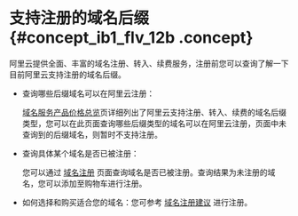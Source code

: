 # 支持注册的域名后缀 {#concept_ib1_flv_12b .concept}

阿里云提供全面、丰富的域名注册、转入、续费服务，注册前您可以查询了解一下目前阿里云支持注册的域名后缀。

-   查询哪些后缀域名可以在阿里云注册：

    [域名服务产品价格总览](http://wanwang.aliyun.com/help/price.html?spm=5176.1825329.1003.8.J5xVzn)页详细列出了阿里云支持注册、转入、续费的域名后缀类型，您可以在此页面查询哪些后缀类型的域名可以在阿里云注册，页面中未查询到的后缀域名，则暂时不支持注册。

-   查询具体某个域名是否已被注册：

    您可以通过 [域名注册](https://wanwang.aliyun.com/) 页面查询域名是否已被注册。查询结果为未注册的域名，您可以添加至购物车进行注册。

-   如何选择和购买适合您的域名：您可参考 [域名注册建议](https://help.aliyun.com/knowledge_detail/35894.html) 进行注册。

